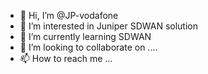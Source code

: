 - 👋 Hi, I’m @JP-vodafone
- 👀 I’m interested in Juniper SDWAN solution
- 🌱 I’m currently learning SDWAN
- 💞️ I’m looking to collaborate on ....
- 📫 How to reach me ...

<!---
JP-vodafone/JP-vodafone is a ✨ special ✨ repository because its `README.md` (this file) appears on your GitHub profile.
You can click the Preview link to take a look at your changes.
--->
